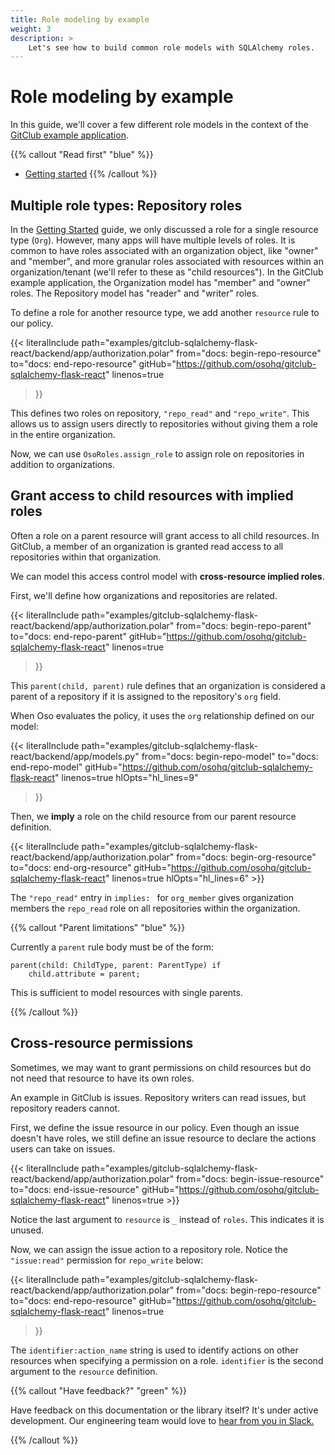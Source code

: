 ```yaml
---
title: Role modeling by example
weight: 3
description: >
    Let's see how to build common role models with SQLAlchemy roles.
---
```


# Role modeling by example

In this guide, we'll cover a few different role models in the context of
the [GitClub example application](https://github.com/osohq/gitclub-sqlalchemy-flask-react).

{{% callout "Read first" "blue" %}}
 - [Getting started](getting-started)
{{% /callout %}}

## Multiple role types: Repository roles

In the [Getting Started](getting-started) guide, we only discussed a role for a single
resource type (`Org`). However, many apps will have multiple levels of roles. It
is common to have roles associated with an organization object, like
"owner" and "member", and more granular roles associated with resources within an organization/tenant (we'll refer to these as "child resources"). In
the GitClub example application, the Organization model has "member" and
"owner" roles. The Repository model has "reader" and "writer" roles.

To define a role for another resource type, we add another `resource`
rule to our policy.

{{< literalInclude
    path="examples/gitclub-sqlalchemy-flask-react/backend/app/authorization.polar"
    from="docs: begin-repo-resource"
    to="docs: end-repo-resource"
    gitHub="https://github.com/osohq/gitclub-sqlalchemy-flask-react"
    linenos=true
>}}

This defines two roles on repository, `"repo_read"` and `"repo_write"`.
This allows us to assign users directly to repositories without
giving them a role in the entire organization.

Now, we can use `OsoRoles.assign_role` to assign role on
repositories in addition to organizations.

## Grant access to child resources with implied roles

Often a role on a parent resource will grant access to all child
resources. In GitClub, a member of an organization is granted read access to
all repositories within that organization.

We can model this access control model with **cross-resource implied
roles**.

First, we'll define how organizations and repositories are related.

{{< literalInclude
    path="examples/gitclub-sqlalchemy-flask-react/backend/app/authorization.polar"
    from="docs: begin-repo-parent"
    to="docs: end-repo-parent"
    gitHub="https://github.com/osohq/gitclub-sqlalchemy-flask-react"
    linenos=true
>}}

This `parent(child, parent)` rule defines that an organization is
considered a parent of a repository if it is assigned to the
repository's `org` field.

When Oso evaluates the policy, it uses the `org` relationship defined
on our model:

{{< literalInclude
    path="examples/gitclub-sqlalchemy-flask-react/backend/app/models.py"
    from="docs: begin-repo-model"
    to="docs: end-repo-model"
    gitHub="https://github.com/osohq/gitclub-sqlalchemy-flask-react"
    linenos=true
    hlOpts="hl_lines=9"
>}}

Then, we **imply** a role on the child resource from our parent resource
definition.

{{< literalInclude
    path="examples/gitclub-sqlalchemy-flask-react/backend/app/authorization.polar"
    from="docs: begin-org-resource"
    to="docs: end-org-resource"
    gitHub="https://github.com/osohq/gitclub-sqlalchemy-flask-react"
    linenos=true
    hlOpts="hl_lines=6"
    >}}

The `"repo_read"` entry in `implies: ` for `org_member` gives organization
members the `repo_read` role on all repositories within the
organization.

{{% callout "Parent limitations" "blue" %}}

Currently a `parent` rule body must be of the form:

```polar
parent(child: ChildType, parent: ParentType) if
    child.attribute = parent;
```

This is sufficient to model resources with single parents.

{{% /callout %}}

## Cross-resource permissions

Sometimes, we may want to grant permissions on child resources but do
not need that resource to have its own roles.

An example in GitClub is issues. Repository writers can read issues, but
repository readers cannot.

First, we define the issue resource in our policy. Even though an issue
doesn't have roles, we still define an issue resource to declare the actions users can take on issues.

{{< literalInclude
    path="examples/gitclub-sqlalchemy-flask-react/backend/app/authorization.polar"
    from="docs: begin-issue-resource"
    to="docs: end-issue-resource"
    gitHub="https://github.com/osohq/gitclub-sqlalchemy-flask-react"
    linenos=true
    >}}

Notice the last argument to `resource` is `_` instead of `roles`. This
indicates it is unused.

Now, we can assign the issue action to a repository role. Notice the `"issue:read"` permission for `repo_write` below:

{{< literalInclude
    path="examples/gitclub-sqlalchemy-flask-react/backend/app/authorization.polar"
    from="docs: begin-repo-resource"
    to="docs: end-repo-resource"
    gitHub="https://github.com/osohq/gitclub-sqlalchemy-flask-react"
    linenos=true
>}}

The `identifier:action_name` string is used to identify actions on other
resources when specifying a permission on a role. `identifier` is the
second argument to the `resource` definition.

{{% callout "Have feedback?" "green" %}}

Have feedback on this documentation or the library itself? It's under
active development. Our engineering team would love to [hear from you in
Slack.](https://join-slack.osohq.com/)

{{% /callout %}}

